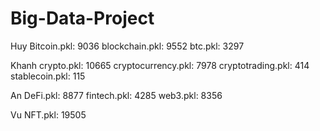 # Big-Data-Project

Huy
Bitcoin.pkl: 9036
blockchain.pkl: 9552
btc.pkl: 3297

Khanh
crypto.pkl: 10665
cryptocurrency.pkl: 7978
cryptotrading.pkl: 414
stablecoin.pkl: 115

An
DeFi.pkl: 8877
fintech.pkl: 4285
web3.pkl: 8356

Vu
NFT.pkl: 19505
